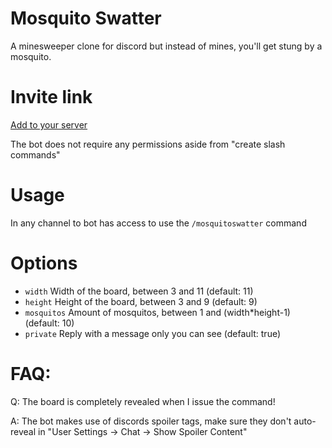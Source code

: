 # Mosquito Swatter

A minesweeper clone for discord but instead of mines, you'll get stung by a mosquito.

# Invite link

[Add to your server](https://discord.com/oauth2/authorize?client_id=1212506405240836199&scope=bot)

The bot does not require any permissions aside from "create slash commands"

# Usage

In any channel to bot has access to use the `/mosquitoswatter` command

# Options

  - `width` Width of the board, between 3 and 11 (default: 11)
  - `height` Height of the board, between 3 and 9 (default: 9)
  - `mosquitos` Amount of mosquitos, between 1 and (width*height-1) (default: 10)
  - `private` Reply with a message only you can see (default: true)

# FAQ:

Q: The board is completely revealed when I issue the command!

A: The bot makes use of discords spoiler tags, make sure they don't auto-reveal in "User Settings -> Chat -> Show Spoiler Content"